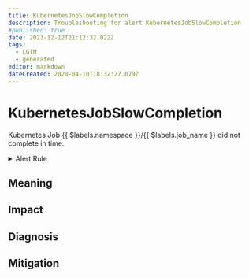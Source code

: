 ```yaml
---
title: KubernetesJobSlowCompletion
description: Troubleshooting for alert KubernetesJobSlowCompletion
#published: true
date: 2023-12-12T21:12:32.022Z
tags: 
  - LGTM
  - generated
editor: markdown
dateCreated: 2020-04-10T18:32:27.079Z
---
```


# KubernetesJobSlowCompletion

Kubernetes Job {{ $labels.namespace }}/{{ $labels.job_name }} did not complete in time.

<details>
  <summary>Alert Rule</summary>

{{% rule "kubernetes/kubestate-exporter.yml" "KubernetesJobSlowCompletion" %}}

{{% comment %}}

```yaml
alert: KubernetesJobSlowCompletion
expr: kube_job_spec_completions - kube_job_status_succeeded - kube_job_status_failed > 0
for: 12h
labels:
    severity: critical
annotations:
    summary: Kubernetes job slow completion ({{ $labels.namespace }}/{{ $labels.job_name }})
    description: |-
        Kubernetes Job {{ $labels.namespace }}/{{ $labels.job_name }} did not complete in time.
          VALUE = {{ $value }}
          LABELS = {{ $labels }}
    runbook: https://github.com/srerun/prometheus-alerts/blob/main/content/runbooks/kubestate-exporter/KubernetesJobSlowCompletion.md

```

{{% /comment %}}

</details>


## Meaning
[//]: # "Short paragraph that explains what the alert means"


## Impact
[//]: # "What could / will happen if the alert is not addressed"



## Diagnosis
[//]: # "Steps to take to identify the cause of the problem"



## Mitigation
[//]: # "The steps necessary to resolve the alert"
